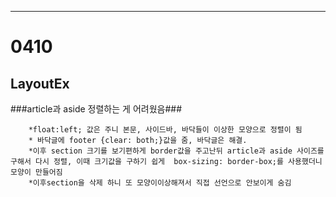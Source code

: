----------------------
# 0410 #
## LayoutEx ##

###article과 aside 정렬하는 게 어려웠음###

		*float:left; 값은 주니 본문, 사이드바, 바닥들이 이상한 모양으로 정렬이 됨
		* 바닥글에 footer {clear: both;}값을 줌, 바닥글은 해결.
		*이후 section 크기를 보기편하게 border값을 주고난뒤 article과 aside 사이즈를 구해서 다시 정렬, 이때 크기값을 구하기 쉽게  box-sizing: border-box;를 사용했더니 모양이 만들어짐 
		*이후section을 삭제 하니 또 모양이이상해져서 직접 선언으로 안보이게 숨김
